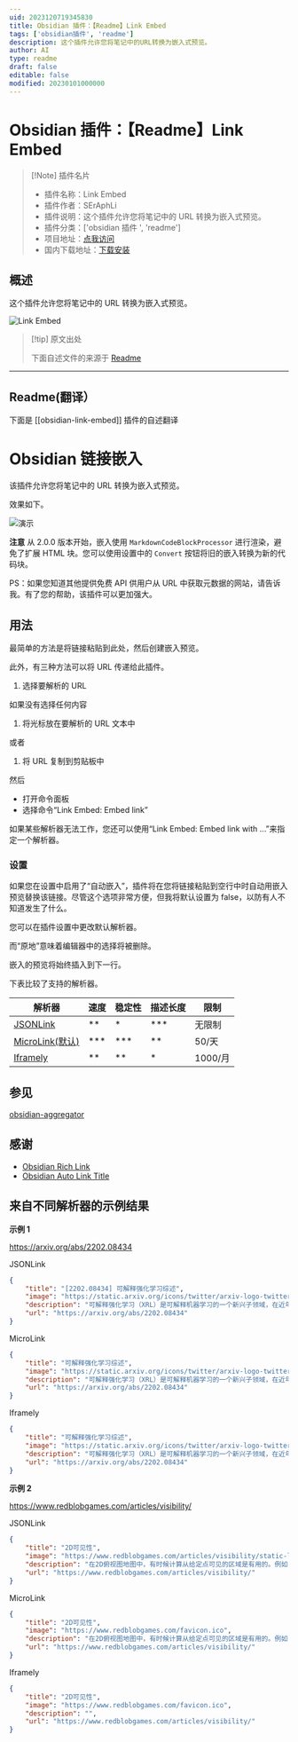 ```yaml
---
uid: 2023120719345830
title: Obsidian 插件：【Readme】Link Embed
tags: ['obsidian插件', 'readme']
description: 这个插件允许您将笔记中的URL转换为嵌入式预览。
author: AI
type: readme
draft: false
editable: false
modified: 20230101000000
---
```


# Obsidian 插件：【Readme】Link Embed

> [!Note] 插件名片
> - 插件名称：Link Embed
> - 插件作者：SErAphLi
> - 插件说明：这个插件允许您将笔记中的 URL 转换为嵌入式预览。
> - 插件分类：['obsidian 插件 ', 'readme']
> - 项目地址：[点我访问](https://github.com/Seraphli/obsidian-link-embed)
> - 国内下载地址：[下载安装](https://pkmer.cn/products/plugin/pluginMarket/?obsidian-link-embed)

## 概述

这个插件允许您将笔记中的 URL 转换为嵌入式预览。

![Link Embed](https://cdn.pkmer.cn/covers/obsidian-link-embed.gif!pkmer)

> [!tip] 原文出处
>
>下面自述文件的来源于 [Readme](https://ghproxy.net/https://raw.githubusercontent.com/Seraphli/obsidian-link-embed/main/README.md)
>

---

## Readme(翻译）

下面是 [[obsidian-link-embed]] 插件的自述翻译

# Obsidian 链接嵌入

该插件允许您将笔记中的 URL 转换为嵌入式预览。

效果如下。

![演示](https://cdn.pkmer.cn/covers/obsidian-link-embed_1_0.gif!pkmer)

**注意** 从 2.0.0 版本开始，嵌入使用 `MarkdownCodeBlockProcessor` 进行渲染，避免了扩展 HTML 块。您可以使用设置中的 `Convert` 按钮将旧的嵌入转换为新的代码块。

PS：如果您知道其他提供免费 API 供用户从 URL 中获取元数据的网站，请告诉我。有了您的帮助，该插件可以更加强大。

## 用法

最简单的方法是将链接粘贴到此处，然后创建嵌入预览。

此外，有三种方法可以将 URL 传递给此插件。

1. 选择要解析的 URL

如果没有选择任何内容

1. 将光标放在要解析的 URL 文本中

或者

1. 将 URL 复制到剪贴板中

然后

- 打开命令面板
- 选择命令“Link Embed: Embed link”

如果某些解析器无法工作，您还可以使用“Link Embed: Embed link with ...”来指定一个解析器。

### 设置

如果您在设置中启用了“自动嵌入”，插件将在您将链接粘贴到空行中时自动用嵌入预览替换该链接。尽管这个选项非常方便，但我将默认设置为 false，以防有人不知道发生了什么。

您可以在插件设置中更改默认解析器。

而“原地”意味着编辑器中的选择将被删除。

嵌入的预览将始终插入到下一行。

下表比较了支持的解析器。

| 解析器                                      | 速度   | 稳定性 | 描述长度 | 限制       |
| ------------------------------------------- | ------ | ------ | ----------- | ---------- |
| [JSONLink](https://jsonlink.io/)            | \*\*   | \*     | \*\*\*      | 无限制     |
| [MicroLink(默认)](https://microlink.io/) | \*\*\* | \*\*\* | \*\*        | 50/天     |
| [Iframely](https://iframely.com/)           | \*\*   | \*\*   | \*          | 1000/月 |

## 参见

[obsidian-aggregator](https://github.com/Seraphli/obsidian-aggregator)

## 感谢

- [Obsidian Rich Link](https://github.com/dhamaniasad/obsidian-rich-links)
- [Obsidian Auto Link Title](https://github.com/zolrath/obsidian-auto-link-title)

## 来自不同解析器的示例结果

**示例 1**

<https://arxiv.org/abs/2202.08434>

JSONLink

```json
{
	"title": "[2202.08434] 可解释强化学习综述",
	"image": "https://static.arxiv.org/icons/twitter/arxiv-logo-twitter-square.png",
	"description": "可解释强化学习（XRL）是可解释机器学习的一个新兴子领域，在近年来引起了相当大的关注。XRL的目标是阐明学习代理在顺序决策环境中的决策过程。在本综述中，我们提出了一个优先考虑强化学习设置的XRL文献分类法。我们根据这个分类法概述了技术。我们指出了文献中的空白，用以激励和概述未来工作的路线图。",
	"url": "https://arxiv.org/abs/2202.08434"
}
```

MicroLink

```json
{
	"title": "可解释强化学习综述",
	"image": "https://static.arxiv.org/icons/twitter/arxiv-logo-twitter-square.png",
	"description": "可解释强化学习（XRL）是可解释机器学习的一个新兴子领域，在近年来引起了相当大的关注。XRL的目标是阐明学习代理在顺序决策环境中的决策过程。在本综述中，我们提出了一个优先考虑强化学习设置的XRL文献分类法。我们概述了根据这个分类法的技术。我们指出了文献中的空白，用以激励和概述未来工作的路线图。",
	"url": "https://arxiv.org/abs/2202.08434"
}
```

Iframely

```json
{
	"title": "可解释强化学习综述",
	"image": "https://static.arxiv.org/icons/twitter/arxiv-logo-twitter-square.png",
	"description": "可解释强化学习（XRL）是可解释机器学习的一个新兴子领域，在近年来引起了相当大的关注。XRL的目标是阐明学习代理在顺序决策环境中的决策过程。...",
	"url": "https://arxiv.org/abs/2202.08434"
}
```

**示例 2**

<https://www.redblobgames.com/articles/visibility/>

JSONLink

```json
{
	"title": "2D可见性",
	"image": "https://www.redblobgames.com/articles/visibility/static-lightmap.png?2012-05-21-15-55-03",
	"description": "在2D俯视图地图中，有时候计算从给定点可见的区域是有用的。例如，您可能希望隐藏玩家位置不可见的内容，或者您可能想知道哪些区域会被火炬照亮。",
	"url": "https://www.redblobgames.com/articles/visibility/"
}
```

MicroLink

```json
{
	"title": "2D可见性",
	"image": "https://www.redblobgames.com/favicon.ico",
	"description": "在2D俯视图地图中，有时候计算从给定点可见的区域是有用的。例如，您可能希望隐藏玩家位置不可见的内容，或者您可能想知道哪些区域会被火炬照亮。",
	"url": "https://www.redblobgames.com/articles/visibility/"
}
```

Iframely

```json
{
	"title": "2D可见性",
	"image": "https://www.redblobgames.com/favicon.ico",
	"description": "",
	"url": "https://www.redblobgames.com/articles/visibility/"
}
```